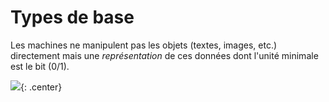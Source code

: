 #  Types de base

Les machines ne manipulent pas les objets (textes, images, etc.) directement mais une *représentation* de ces données dont l'unité minimale est le bit (0/1).

![](../images/binaire.jpg){: .center} 
